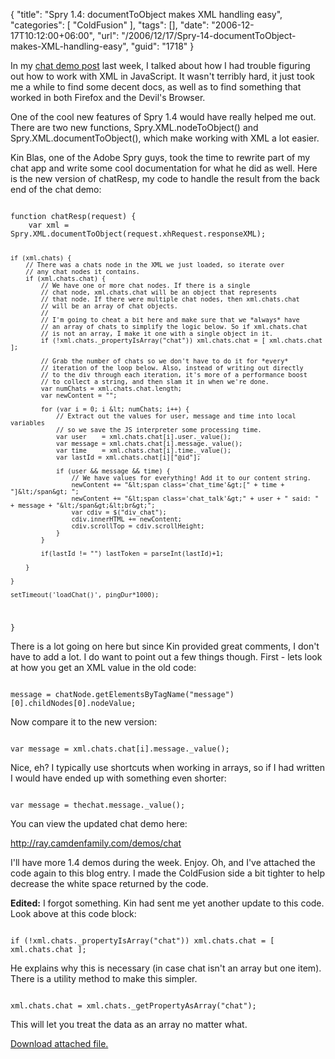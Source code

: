 {
	"title": "Spry 1.4: documentToObject makes XML handling easy",
	"categories": [
		"ColdFusion"
	],
	"tags": [],
	"date": "2006-12-17T10:12:00+06:00",
	"url": "/2006/12/17/Spry-14-documentToObject-makes-XML-handling-easy",
	"guid": "1718"
}

In my <a href="http://ray.camdenfamily.com/index.cfm/2006/12/14/Simple-Chat-in-Spry">chat demo post</a> last week, I talked about how I had trouble figuring out how to work with XML in JavaScript. It wasn't terribly hard, it just took me a while to find some decent docs, as well as to find something that worked in both Firefox and the Devil's Browser.
<!--more-->
One of the cool new features of Spry 1.4 would have really helped me out. There are two new functions, Spry.XML.nodeToObject() and Spry.XML.documentToObject(), which make working with XML a lot easier. 

Kin Blas, one of the Adobe Spry guys, took the time to rewrite part of my chat app and write some cool documentation for what he did as well. Here is the new version of chatResp, my code to handle the result from the back end of the chat demo:

<code>
function chatResp(request) {
	var xml = Spry.XML.documentToObject(request.xhRequest.responseXML);

 	if (xml.chats) {
		// There was a chats node in the XML we just loaded, so iterate over
		// any chat nodes it contains.
		if (xml.chats.chat) {
			// We have one or more chat nodes. If there is a single
			// chat node, xml.chats.chat will be an object that represents
			// that node. If there were multiple chat nodes, then xml.chats.chat
			// will be an array of chat objects.
			//
			// I'm going to cheat a bit here and make sure that we *always* have
			// an array of chats to simplify the logic below. So if xml.chats.chat
			// is not an array, I make it one with a single object in it.
			if (!xml.chats._propertyIsArray("chat")) xml.chats.chat = [ xml.chats.chat ];

			// Grab the number of chats so we don't have to do it for *every*
			// iteration of the loop below. Also, instead of writing out directly
			// to the div through each iteration, it's more of a performance boost
			// to collect a string, and then slam it in when we're done.
			var numChats = xml.chats.chat.length;
			var newContent = "";

			for (var i = 0; i &lt; numChats; i++) {
				// Extract out the values for user, message and time into local variables
				// so we save the JS interpreter some processing time.
				var user    = xml.chats.chat[i].user._value();
				var message = xml.chats.chat[i].message._value();
				var time    = xml.chats.chat[i].time._value();
				var lastId = xml.chats.chat[i]["@id"];

				if (user && message && time) {
					// We have values for everything! Add it to our content string.
					newContent += "&lt;span class='chat_time'&gt;[" + time + "]&lt;/span&gt; ";
                    newContent += "&lt;span class='chat_talk'&gt;" + user + " said: " + message + "&lt;/span&gt;&lt;br&gt;";
					var cdiv = $("div_chat");
					cdiv.innerHTML += newContent;
					cdiv.scrollTop = cdiv.scrollHeight;
				}
			}
	
			if(lastId != "") lastToken = parseInt(lastId)+1;

		}

	}

	setTimeout('loadChat()', pingDur*1000);

}
</code>

There is a lot going on here but since Kin provided great comments, I don't have to add a lot. I do want to point out a few things though. First - lets look at how you get an XML value in the old code:

<code>
message = chatNode.getElementsByTagName("message")[0].childNodes[0].nodeValue;
</code>

Now compare it to the new version:

<code>
var message = xml.chats.chat[i].message._value();
</code>

Nice, eh? I typically use shortcuts when working in arrays, so if I had written I would have ended up with something even shorter:

<code>
var message = thechat.message._value();
</code>

You can view the updated chat demo here:

<a href="http://ray.camdenfamily.com/demos/chat">http://ray.camdenfamily.com/demos/chat</a>

I'll have more 1.4 demos during the week. Enjoy. Oh, and I've attached the code again to this blog entry. I made the ColdFusion side a bit tighter to help decrease the white space returned by the code.

<b>Edited:</b> I forgot something. Kin had sent me yet another update to this code. Look above at this code block:

<code>
if (!xml.chats._propertyIsArray("chat")) xml.chats.chat = [ xml.chats.chat ];
</code>

He explains why this is necessary (in case chat isn't an array but one item). There is a utility method to make this simpler. 

<code>
xml.chats.chat = xml.chats._getPropertyAsArray("chat");
</code>

This will let you treat the data as an array no matter what.<p><a href='enclosures/D%3A%5Cwebsites%5Cdev%2Ecamdenfamily%2Ecom%5Cenclosures%2FArchive5%2Ezip'>Download attached file.</a></p>